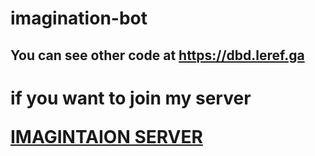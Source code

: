 # imagination-bot
## You can see other code at https://dbd.leref.ga
# if you want to join my server <p><a href="https://discord.io/imajinasi">IMAGINTAION SERVER</a></p>

